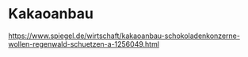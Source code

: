 # Kakaoanbau


https://www.spiegel.de/wirtschaft/kakaoanbau-schokoladenkonzerne-wollen-regenwald-schuetzen-a-1256049.html
